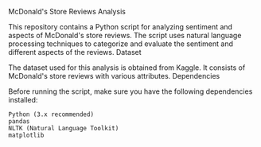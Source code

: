McDonald's Store Reviews Analysis

This repository contains a Python script for analyzing sentiment and aspects of McDonald's store reviews. The script uses natural language processing techniques to categorize and evaluate the sentiment and different aspects of the reviews.
Dataset

The dataset used for this analysis is obtained from Kaggle. It consists of McDonald's store reviews with various attributes.
Dependencies

Before running the script, make sure you have the following dependencies installed:

    Python (3.x recommended)
    pandas
    NLTK (Natural Language Toolkit)
    matplotlib
